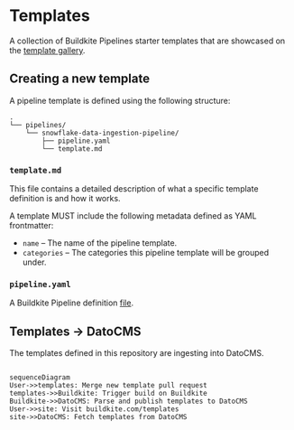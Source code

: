 # Templates

A collection of Buildkite Pipelines starter templates that are showcased on the [template gallery](https://buildkite.com/templates).

## Creating a new template

A pipeline template is defined using the following structure:

```
.
└── pipelines/
    └── snowflake-data-ingestion-pipeline/
        ├── pipeline.yaml
        └── template.md
```

### `template.md`

This file contains a detailed description of what a specific template definition is and how it works.

A template MUST include the following metadata defined as YAML frontmatter:

- `name` – The name of the pipeline template.
- `categories` – The categories this pipeline template will be grouped under.

### `pipeline.yaml`

A Buildkite Pipeline definition [file](https://buildkite.com/docs/pipelines/defining-steps).

## Templates -> DatoCMS

The templates defined in this repository are ingesting into DatoCMS.

```mermaid

sequenceDiagram
User->>templates: Merge new template pull request
templates->>Buildkite: Trigger build on Buildkite
Buildkite->>DatoCMS: Parse and publish templates to DatoCMS
User->>site: Visit buildkite.com/templates
site->>DatoCMS: Fetch templates from DatoCMS
```
